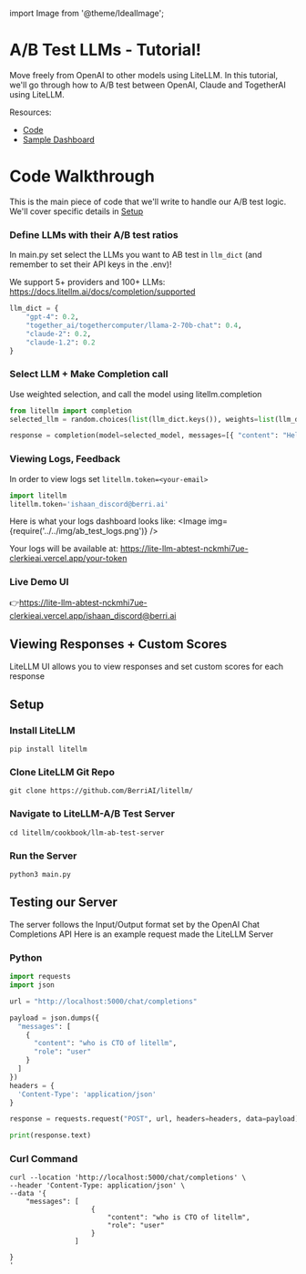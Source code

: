 import Image from '@theme/IdealImage';

# A/B Test LLMs - Tutorial!

Move freely from OpenAI to other models using LiteLLM. In this tutorial, we'll go through how to A/B test between OpenAI, Claude and TogetherAI using LiteLLM.

Resources: 
* [Code](https://github.com/BerriAI/litellm/tree/main/cookbook/llm-ab-test-server)
* [Sample Dashboard](https://lite-llm-abtest-ui.vercel.app/ishaan_discord@berri.ai)

# Code Walkthrough
This is the main piece of code that we'll write to handle our A/B test logic. We'll cover specific details in [Setup](#setup)
### Define LLMs with their A/B test ratios
In main.py set select the LLMs you want to AB test in `llm_dict` (and remember to set their API keys in the .env)!

We support 5+ providers and 100+ LLMs: https://docs.litellm.ai/docs/completion/supported

```python
llm_dict = {
    "gpt-4": 0.2,
    "together_ai/togethercomputer/llama-2-70b-chat": 0.4,
    "claude-2": 0.2,
    "claude-1.2": 0.2
}
```

### Select LLM + Make Completion call
Use weighted selection, and call the model using litellm.completion
```python
from litellm import completion
selected_llm = random.choices(list(llm_dict.keys()), weights=list(llm_dict.values()))[0]

response = completion(model=selected_model, messages=[{ "content": "Hello, how are you?","role": "user"}])

```

### Viewing Logs, Feedback 
In order to view logs set `litellm.token=<your-email>`
```python
import litellm
litellm.token='ishaan_discord@berri.ai'
```

Here is what your logs dashboard looks like:
<Image img={require('../../img/ab_test_logs.png')} />

Your logs will be available at: 
https://lite-llm-abtest-nckmhi7ue-clerkieai.vercel.app/your-token

### Live Demo UI
👉https://lite-llm-abtest-nckmhi7ue-clerkieai.vercel.app/ishaan_discord@berri.ai

## Viewing Responses + Custom Scores 
LiteLLM UI allows you to view responses and set custom scores for each response

## Setup

### Install LiteLLM
```
pip install litellm
```

### Clone LiteLLM Git Repo
```
git clone https://github.com/BerriAI/litellm/
```

### Navigate to LiteLLM-A/B Test Server
```
cd litellm/cookbook/llm-ab-test-server
```


### Run the Server 
```
python3 main.py
```

## Testing our Server
The server follows the Input/Output format set by the OpenAI Chat Completions API
Here is an example request made the LiteLLM Server

### Python
```python
import requests
import json

url = "http://localhost:5000/chat/completions"

payload = json.dumps({
  "messages": [
    {
      "content": "who is CTO of litellm",
      "role": "user"
    }
  ]
})
headers = {
  'Content-Type': 'application/json'
}

response = requests.request("POST", url, headers=headers, data=payload)

print(response.text)

```

### Curl Command
```
curl --location 'http://localhost:5000/chat/completions' \
--header 'Content-Type: application/json' \
--data '{
    "messages": [
                    { 
                        "content": "who is CTO of litellm",
                        "role": "user"
                    }
                ]
    
}
'
```




